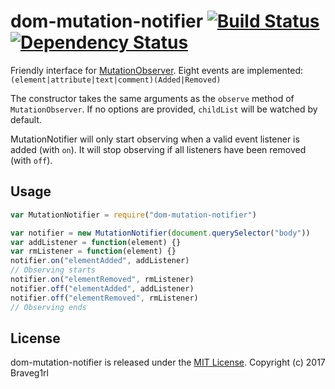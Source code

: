 # dom-mutation-notifier [![Build Status](https://travis-ci.org/braveg1rl/dom-mutation-notifier.png?branch=master)](https://travis-ci.org/braveg1rl/dom-mutation-notifier) [![Dependency Status](https://david-dm.org/braveg1rl/dom-mutation-notifier.png)](https://david-dm.org/braveg1rl/dom-mutation-notifier)

Friendly interface for [MutationObserver](https://developer.mozilla.org/en/docs/Web/API/MutationObserver).
Eight events are implemented: `(element|attribute|text|comment)(Added|Removed)`

The constructor takes the same arguments as the `observe` method of `MutationObserver`.
If no options are provided, `childList` will be watched by default.

MutationNotifier will only start observing when a valid event listener is added (with `on`). It will stop observing if all listeners have been removed (with `off`).

## Usage

```javascript
var MutationNotifier = require("dom-mutation-notifier")

var notifier = new MutationNotifier(document.querySelector("body"))
var addListener = function(element) {}
var rmListener = function(element) {}
notifier.on("elementAdded", addListener)
// Observing starts
notifier.on("elementRemoved", rmListener)
notifier.off("elementAdded", addListener)
notifier.off("elementRemoved", rmListener)
// Observing ends
```

## License

dom-mutation-notifier is released under the [MIT License](http://opensource.org/licenses/MIT).
Copyright (c) 2017 Braveg1rl
